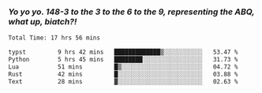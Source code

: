 ### ***Yo yo yo. 148-3 to the 3 to the 6 to the 9, representing the ABQ, what up, biatch?!***

<!--START_SECTION:waka-->

```txt
Total Time: 17 hrs 56 mins

typst         9 hrs 42 mins   █████████████▒░░░░░░░░░░░   53.47 %
Python        5 hrs 45 mins   ████████░░░░░░░░░░░░░░░░░   31.73 %
Lua           51 mins         █▒░░░░░░░░░░░░░░░░░░░░░░░   04.72 %
Rust          42 mins         █░░░░░░░░░░░░░░░░░░░░░░░░   03.88 %
Text          28 mins         ▓░░░░░░░░░░░░░░░░░░░░░░░░   02.63 %
```

<!--END_SECTION:waka-->

<!--
**AJMC2002/AJMC2002** is a ✨ _special_ ✨ repository because its `README.md` (this file) appears on your GitHub profile.

Here are some ideas to get you started:

- 🔭 I’m currently working on ...
- 🌱 I’m currently learning ...
- 👯 I’m looking to collaborate on ...
- 🤔 I’m looking for help with ...
- 💬 Ask me about ...
- 📫 How to reach me: ...
- 😄 Pronouns: ...
- ⚡ Fun fact: ...
-->
